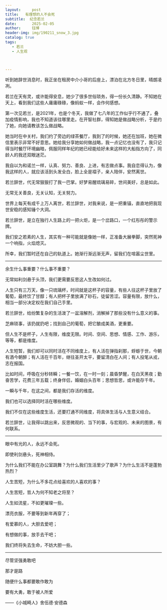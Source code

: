 ```yaml
---
layout:     post
title:   有理想的人不会死 
subtitle:  纪念若兰
date:       2025-02-05
author:     钰博
header-img: img/190211_snow_3.jpg
catalog: true
tags:
   - 若兰
   - 人生观
   
   

---
```




听到她辞世消息时，我正坐在租房中介小哥的后座上，漂泊在北方冬日里，晴朗凌冽。

若兰在天有灵，或许能得安息，她少了很多世俗琐务，得一份长久清静。不知她在天上，看到我们这些人庸庸碌碌，像蚂蚁一样，会作何感想。

第一次见若兰，是2021年，也是个冬天，我做了七八年的工作似乎行不通了，叠加疫情影响，我也不知道该往哪里走。在开智社群，得知她是做战略分析，于是约了她，向她请教该怎么做战略。

她当时在中关村，我们约了旁边的绿茶餐厅，我到了的时候，她还在加班，她在微信里表示非常不好意思。她给我分享她如何做战略，我一点记忆也没有了，我只记得当时餐厅环境幽暗，佩服同样年纪的她已经能给好未来这样的大船指方向了，同龄人的我还双眼迷茫。


我自以为和诺兰一样，认真、努力、善良、上进，有志做点事。我自恋得认为，像我这样的人，就应该活到头发全白，脸上全是褶子，亲人陪伴，安然离世。

若兰辞世，代无常狠狠打了我一巴掌。好梦易醒琉璃易碎，世间美好，总是如此。

无常无关善良，无关认知，无关努力。

世界上每天有成千上万人离世，若兰辞世，对我来说，是一把重锚，直直地把我现世安稳的感知锤个大洞。

若兰辞世，是立在独行人生路上的一把火炬，是一个岔路口，一个红彤彤的警示牌。

我们安之若素的人生，其实有一种可能就是像她一样，正准备大展拳脚，突然死神一个响指，火焰熄灭。

所幸，我们暂时还在自己的轨道上。她渐行渐远渐无声，留我们在喧嚣尘世里。


---

余生什么事重要？什么事不重要？

无常如利剑悬于头顶，我们更需要反思这人生改如何过。

人生只有三万天，像一只琉璃杯，时间就是这杯子的容量，有些人往这杯子里放了葡萄，最终饮了甘醇；有人把杯子里放满了砂石，徒留苦涩。容量有限，放什么，相当一部分决定权在我们自己手里。


若兰辞世，给纷繁复杂的生活泼了一盆溶解剂，消解掉了那些没有什么意义的事。



芝麻琐事，该扔就扔吧；找到自己的葡萄，把它酿成美酒，更重要。


但人生不是杯子，人生有限，维度无限。时间、空间、思想、情感、工作、游乐，等等，都是维度。


人生短暂，我们却可以同时活在不同维度上，有人活在弹指刹那，蜉蝣于世，今朝有酒今朝醉；有人活在千百年，继往圣开太平，要留清白在人间；有人投笔从戎，志在报国。

比如时间，呼吸在分秒转瞬；一餐一饮，在一时一刻；晨昏梦醒，在白天黑夜；勤奋苦学，花费三年五载；终身伴侣，婚姻白头百年；思想哲思，或许能存千年。

一瞬与千年，在这之间，都是我们存活的维度。


我们也可以选择同时活在哪些维度。


我们不仅在这些维度生活，还要打通不同维度，将具体生活与人生意义结合。

若兰辞世，让我得以跳出来，反思微观的、当下的事，与宏观的、未来的图景，有何联系。



---

眼中有光的人，永远不会死。

即使利剑悬头，死神相侍。




为什么我们不能在办公室跳舞？为什么我们生活里少了歌声？为什么生活不是蓬勃热烈？


人生苦短，为什么不多花点给喜欢的人喜欢的事？

人生苦短，哲人为何不知老之将至？

人生如流星，不如更璀璨一些。


漂亮衣服，不要等到新年再穿了；

有爱慕的人，大胆去爱吧；

有想做的事，放手去干吧；




我们终将失去生命，不妨大胆一些。



---


尽管坚强勇敢吧

那才是路

随便什么事都要敢作敢为

要有大勇，敢于被人所爱 

——《小城畸人》舍伍德·安德森


